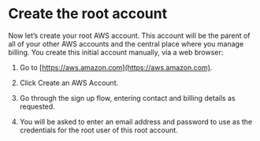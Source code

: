 # Create the root account

Now let’s create your root AWS account. This account will be the parent of all of your other AWS accounts and
the central place where you manage billing. You create this initial account manually, via a web browser:

1. Go to [https://aws.amazon.com](https://aws.amazon.com).

2. Click Create an AWS Account.

3. Go through the sign up flow, entering contact and billing details as requested.

4. You will be asked to enter an email address and password to use as the credentials for the root user of this root
    account.
